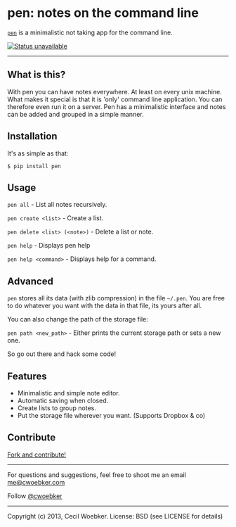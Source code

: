 # pen: notes on the command line

[`pen`](https://github.com/cwoebker/pen) is a minimalistic not taking app for the command line.

[![Status unavailable](https://secure.travis-ci.org/cwoebker/pen.png?branch=master)](http://travis-ci.org/cwoebker/pen)

---

## What is this? ##

With pen you can have notes everywhere. At least on every unix machine.
What makes it special is that it is 'only' command line application.
You can therefore even run it on a server.
Pen has a minimalistic interface and notes can be added and grouped in a simple manner.

## Installation

It's as simple as that:

`$ pip install pen`

## Usage

`pen all` - List all notes recursively.

`pen create <list>` - Create a list.

`pen delete <list> (<note>)` - Delete a list or note.

`pen help` - Displays pen help

`pen help <command>` - Displays help for a command.

## Advanced

`pen` stores all its data (with zlib compression) in the file `~/.pen`.
You are free to do whatever you want with the data in that file,
its yours after all.

You can also change the path of the storage file:

`pen path <new_path>` - Either prints the current storage path or sets a new one.

So go out there and hack some code!

## Features ##

- Minimalistic and simple note editor.
- Automatic saving when closed.
- Create lists to group notes.
- Put the storage file wherever you want. (Supports Dropbox & co)

## Contribute

[Fork and contribute!](http://github.com/cwoebker/pen)

---

For questions and suggestions, feel free to shoot me an email <me@cwoebker.com>

Follow [@cwoebker](http://twitter.com/cwoebker)

---

Copyright (c) 2013, Cecil Woebker.
License: BSD (see LICENSE for details)
